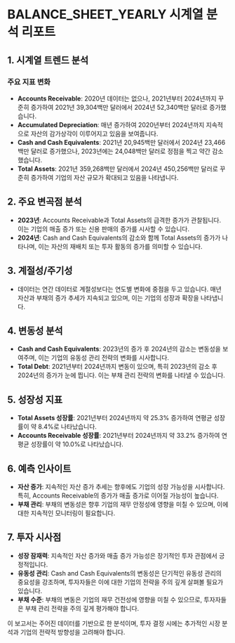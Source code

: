 # BALANCE_SHEET_YEARLY 시계열 분석 리포트

## 1. 시계열 트렌드 분석

### 주요 지표 변화
- **Accounts Receivable**: 2020년 데이터는 없으나, 2021년부터 2024년까지 꾸준히 증가하여 2021년 39,304백만 달러에서 2024년 52,340백만 달러로 증가했습니다.
- **Accumulated Depreciation**: 매년 증가하여 2020년부터 2024년까지 지속적으로 자산의 감가상각이 이루어지고 있음을 보여줍니다.
- **Cash and Cash Equivalents**: 2021년 20,945백만 달러에서 2024년 23,466백만 달러로 증가했으나, 2023년에는 24,048백만 달러로 정점을 찍고 약간 감소했습니다.
- **Total Assets**: 2021년 359,268백만 달러에서 2024년 450,256백만 달러로 꾸준히 증가하여 기업의 자산 규모가 확대되고 있음을 나타냅니다.

## 2. 주요 변곡점 분석

- **2023년**: Accounts Receivable과 Total Assets의 급격한 증가가 관찰됩니다. 이는 기업의 매출 증가 또는 신용 판매의 증가를 시사할 수 있습니다.
- **2024년**: Cash and Cash Equivalents의 감소와 함께 Total Assets의 증가가 나타나며, 이는 자산의 재배치 또는 투자 활동의 증가를 의미할 수 있습니다.

## 3. 계절성/주기성

- 데이터는 연간 데이터로 계절성보다는 연도별 변화에 중점을 두고 있습니다. 매년 자산과 부채의 증가 추세가 지속되고 있으며, 이는 기업의 성장과 확장을 나타냅니다.

## 4. 변동성 분석

- **Cash and Cash Equivalents**: 2023년의 증가 후 2024년의 감소는 변동성을 보여주며, 이는 기업의 유동성 관리 전략의 변화를 시사합니다.
- **Total Debt**: 2021년부터 2024년까지 변동이 있으며, 특히 2023년의 감소 후 2024년의 증가가 눈에 띕니다. 이는 부채 관리 전략의 변화를 나타낼 수 있습니다.

## 5. 성장성 지표

- **Total Assets 성장률**: 2021년부터 2024년까지 약 25.3% 증가하여 연평균 성장률이 약 8.4%로 나타났습니다.
- **Accounts Receivable 성장률**: 2021년부터 2024년까지 약 33.2% 증가하여 연평균 성장률이 약 10.0%로 나타났습니다.

## 6. 예측 인사이트

- **자산 증가**: 지속적인 자산 증가 추세는 향후에도 기업의 성장 가능성을 시사합니다. 특히, Accounts Receivable의 증가가 매출 증가로 이어질 가능성이 높습니다.
- **부채 관리**: 부채의 변동성은 향후 기업의 재무 안정성에 영향을 미칠 수 있으며, 이에 대한 지속적인 모니터링이 필요합니다.

## 7. 투자 시사점

- **성장 잠재력**: 지속적인 자산 증가와 매출 증가 가능성은 장기적인 투자 관점에서 긍정적입니다.
- **유동성 관리**: Cash and Cash Equivalents의 변동성은 단기적인 유동성 관리의 중요성을 강조하며, 투자자들은 이에 대한 기업의 전략을 주의 깊게 살펴볼 필요가 있습니다.
- **부채 수준**: 부채의 변동은 기업의 재무 건전성에 영향을 미칠 수 있으므로, 투자자들은 부채 관리 전략을 주의 깊게 평가해야 합니다.

이 보고서는 주어진 데이터를 기반으로 한 분석이며, 투자 결정 시에는 추가적인 시장 분석과 기업의 전략적 방향성을 고려해야 합니다.